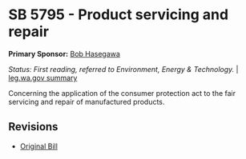 # SB 5795 - Product servicing and repair
**Primary Sponsor:** [Bob Hasegawa](/person/leg/bob.hasegawa.md)

*Status: First reading, referred to Environment, Energy & Technology.* | [leg.wa.gov summary](https://app.leg.wa.gov/billsummary?BillNumber=5795&Year=2021)

Concerning the application of the consumer protection act to the fair servicing and repair of manufactured products.

## Revisions
* [Original Bill](1/)